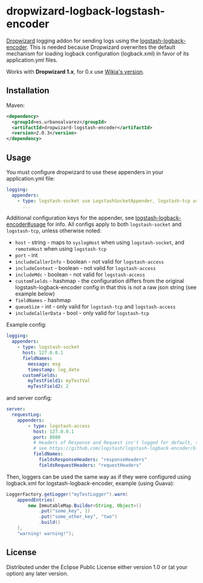# dropwizard-logback-logstash-encoder

[Dropwizard](http://dropwizard.io/) logging addon for sending logs using the [logstash-logback-encoder](https://github.com/logstash/logstash-logback-encoder). This is needed because Dropwizard overwrites the default mechanism for loading logback configuration (logback.xml) in favor of its application.yml files.

Works with **Dropwizard 1.x**, for 0.x use [Wikia's version](https://github.com/Wikia/dropwizard-logstash-encoder).

## Installation
Maven:
```xml
<dependency>
  <groupId>es.urbanoalvarez</groupId>
  <artifactId>dropwizard-logstash-encoder</artifactId>
  <version>2.0.3</version>
</dependency>
```

## Usage
You must configure dropwizard to use these appenders in your application.yml file:
```yml
logging:
  appenders:
    - type: logstash-socket use LogstashSocketAppender, logstash-tcp use LogstashTcpSocketAppender and logstach-access use LogstashAccessTcpSocketAppender
      ...
```

Additional configuration keys for the appender, see [logstash-logback-encoder#usage](https://github.com/logstash/logstash-logback-encoder/blob/master/README.md#usage) for info. All configs apply to both `logstash-socket` and `logstash-tcp`, unless otherwise noted:
* `host` - string - maps to `syslogHost` when using `logstash-socket`, and `remoteHost` when using `logstash-tcp`
* `port` - int
* `includeCallerInfo` - boolean - not valid for `logstash-access`
* `includeContext` - boolean - not valid for `logstash-access`
* `includeMdc` - boolean - not valid for `logstash-access`
* `customFields` - hashmap - the configuration differs from the original logstash-logback-encoder config in that this is not a raw json string (see example below)
* `fieldNames` - hashmap
* `queueSize` - int - only valid for `logstash-tcp` and `logstash-access`
* `includeCallerData` - bool - only valid for `logstash-tcp`

Example config:
```yaml
logging:
  appenders:
    - type: logstash-socket
      host: 127.0.0.1
      fieldNames:
        message: msg
        timestamp: log_date
      customFields:
        myTestField1: myTestVal
        myTestField2: 2
```

and server config:
```yaml
server:
  requestLog:
    appenders:
        - type: logstash-access
          host: 127.0.0.1
          port: 8080
          # Headers of Response and Request ins't logged for default, so it's need to enable in fieldsName map;
          # see https://github.com/logstash/logstash-logback-encoder/blob/master/README.md#header-fields
          fieldNames:
            fieldsResponseHeaders: "responseHeaders"
            fieldsRequestHeaders: "requestHeaders"
```

Then, loggers can be used the same way as if they were configured using logback.xml for logstash-logback-encoder, example (using Guava):
```java
LoggerFactory.getLogger("myTestLogger").warn(
	appendEntries(
		new ImmutableMap.Builder<String, Object>()
			.put("some_key", 1)
			.put("some_other_key", "two")
			.build()
	),
	"warning! warning!");
```
## License

Distributed under the Eclipse Public License either version 1.0 or (at
your option) any later version.
